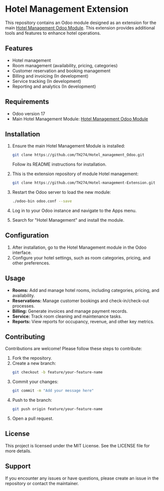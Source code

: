 # Hotel Management Extension

This repository contains an Odoo module designed as an extension for the main [Hotel Management Odoo Module](https://github.com/TH274/Hotel_management_Odoo). This extension provides additional tools and features to enhance hotel operations.

## Features
- Hotel management
- Room management (availability, pricing, categories)
- Customer reservation and booking management
- Billing and invoicing (In development)
- Service tracking (In development)
- Reporting and analytics (In development)

## Requirements
- Odoo version 17
- Main Hotel Management Module: [Hotel Management Odoo Module](https://github.com/TH274/Hotel_management_Odoo)

## Installation
1. Ensure the main Hotel Management Module is installed:
   ```bash
   git clone https://github.com/TH274/Hotel_management_Odoo.git
   ```
   Follow its README instructions for installation.

2. This is the extension repository of module Hotel management:
   ```bash
   git clone https://github.com/TH274/Hotel-management-Extension.git
   ```
3. Restart the Odoo server to load the new module:
   ```bash
   ./odoo-bin odoo.conf --save
   ```
4. Log in to your Odoo instance and navigate to the Apps menu.
5. Search for "Hotel Management" and install the module.

## Configuration
1. After installation, go to the Hotel Management module in the Odoo interface.
2. Configure your hotel settings, such as room categories, pricing, and other preferences.

## Usage
- **Rooms:** Add and manage hotel rooms, including categories, pricing, and availability.
- **Reservations:** Manage customer bookings and check-in/check-out processes.
- **Billing:** Generate invoices and manage payment records.
- **Service:** Track room cleaning and maintenance tasks.
- **Reports:** View reports for occupancy, revenue, and other key metrics.

## Contributing
Contributions are welcome! Please follow these steps to contribute:
1. Fork the repository.
2. Create a new branch:
   ```bash
   git checkout -b feature/your-feature-name
   ```
3. Commit your changes:
   ```bash
   git commit -m "Add your message here"
   ```
4. Push to the branch:
   ```bash
   git push origin feature/your-feature-name
   ```
5. Open a pull request.

## License
This project is licensed under the MIT License. See the LICENSE file for more details.

## Support
If you encounter any issues or have questions, please create an issue in the repository or contact the maintainer.

